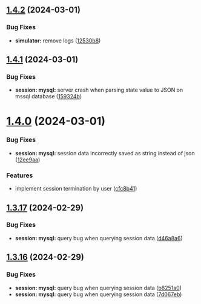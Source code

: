 ## [1.4.2](https://github.com/ephrimlawrence/ananse/compare/v1.4.1...v1.4.2) (2024-03-01)


### Bug Fixes

* **simulator:** remove logs ([12530b8](https://github.com/ephrimlawrence/ananse/commit/12530b8eb3c56c17e2834ea85c70d24285a89aed))



## [1.4.1](https://github.com/ephrimlawrence/ananse/compare/v1.4.0...v1.4.1) (2024-03-01)


### Bug Fixes

* **session: mysql:** server crash when parsing state value to JSON on mssql database ([159324b](https://github.com/ephrimlawrence/ananse/commit/159324bb67adc62884ad590be130967a14758350))



# [1.4.0](https://github.com/ephrimlawrence/ananse/compare/v1.3.17...v1.4.0) (2024-03-01)


### Bug Fixes

* **session: mysql:** session data incorrectly saved as string instead of json ([12ee9aa](https://github.com/ephrimlawrence/ananse/commit/12ee9aa2d55a06021a485b0262504fb87ba30eba))


### Features

* implement session termination by user ([cfc8b41](https://github.com/ephrimlawrence/ananse/commit/cfc8b41b8a805c0caeee1b0794f85755a0bb309d))



## [1.3.17](https://github.com/ephrimlawrence/ananse/compare/v1.3.16...v1.3.17) (2024-02-29)


### Bug Fixes

* **session: mysql:** query bug when querying session data ([d46a8a6](https://github.com/ephrimlawrence/ananse/commit/d46a8a634e447e0b0ed4de5e099ee3cc733024e9))



## [1.3.16](https://github.com/ephrimlawrence/ananse/compare/v1.3.15...v1.3.16) (2024-02-29)


### Bug Fixes

* **session: mysql:** query bug when querying session data ([b8251a0](https://github.com/ephrimlawrence/ananse/commit/b8251a03d2e1fe15a47123da030e2b8c4e5cbb23))
* **session: mysql:** query bug when querying session data ([7d067eb](https://github.com/ephrimlawrence/ananse/commit/7d067ebd443ff492f45eb54430be08fc7f42168d))



